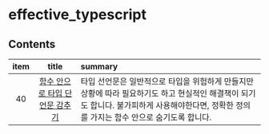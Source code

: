 # effective_typescript

## Contents

|item|title|summary|
|:--:|:------------------------------------------------:|:-----------------------------|
|40|[함수 안으로 타입 단언문 감추기](https://github.com/Pyotato/effective_typescript/edit/item40/README.md)|타입 선언문은 일반적으로 타입을 위험하게 만들지만 상황에 따라 필요하기도 하고 현실적인 해결책이 되기도 합니다. 불가피하게 사용해야한다면, 정확한 정의를 가지는 함수 안으로 숨기도록 합니다.|
